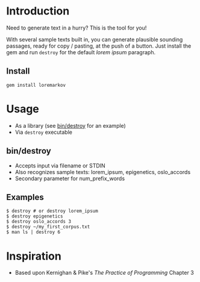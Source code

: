 Introduction
===

Need to generate text in a hurry?  This is the tool for you!

With several sample texts built in, you can generate plausible sounding
passages, ready for copy / pasting, at the push of a button.  Just install the
gem and run `destroy` for the default *lorem ipsum* paragraph.

Install
---
    gem install loremarkov

Usage
===
* As a library (see [bin/destroy](https://github.com/rickhull/loremarkov/blob/master/bin/destroy) for an example)
* Via `destroy` executable

bin/destroy
---
* Accepts input via filename or STDIN
* Also recognizes sample texts: lorem_ipsum, epigenetics, oslo_accords
* Secondary parameter for num_prefix_words

Examples
---
    $ destroy # or destroy lorem_ipsum
    $ destroy epigenetics
    $ destroy oslo_accords 3
    $ destroy ~/my_first_corpus.txt
    $ man ls | destroy 6

Inspiration
===
* Based upon Kernighan & Pike's *The Practice of Programming* Chapter 3
